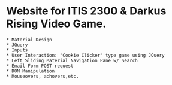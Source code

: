 # Website for ITIS 2300 & Darkus Rising Video Game.

```
* Material Design
* JQuery
* Inputs
* User Interaction: "Cookie Clicker" type game using JQuery
* Left Sliding Material Navigation Pane w/ Search
* Email Form POST request
* DOM Manipulation
* Mouseovers, a:hovers,etc.
```
